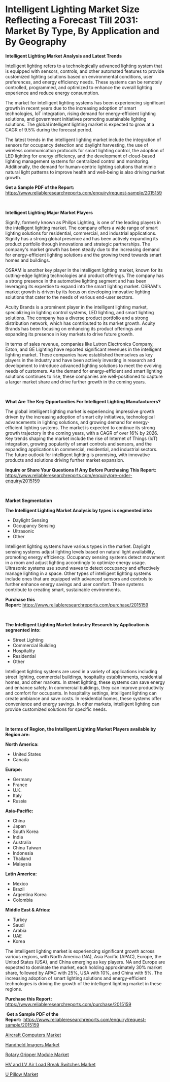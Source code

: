 <p><h1>Intelligent Lighting Market Size Reflecting a Forecast Till 2031: Market By Type, By Application and By Geography</h1></p><p><strong>Intelligent Lighting Market Analysis and Latest Trends</strong></p>
<p><p>Intelligent lighting refers to a technologically advanced lighting system that is equipped with sensors, controls, and other automated features to provide customized lighting solutions based on environmental conditions, user preferences, and energy efficiency needs. These systems can be remotely controlled, programmed, and optimized to enhance the overall lighting experience and reduce energy consumption.</p><p>The market for intelligent lighting systems has been experiencing significant growth in recent years due to the increasing adoption of smart technologies, IoT integration, rising demand for energy-efficient lighting solutions, and government initiatives promoting sustainable lighting solutions. The global intelligent lighting market is expected to grow at a CAGR of 9.5% during the forecast period.</p><p>The latest trends in the intelligent lighting market include the integration of sensors for occupancy detection and daylight harvesting, the use of wireless communication protocols for smart lighting control, the adoption of LED lighting for energy efficiency, and the development of cloud-based lighting management systems for centralized control and monitoring. Additionally, the demand for human-centric lighting solutions that mimic natural light patterns to improve health and well-being is also driving market growth.</p></p>
<p><strong>Get a Sample PDF of the Report:&nbsp;</strong> <a href="https://www.reliableresearchreports.com/enquiry/request-sample/2015159">https://www.reliableresearchreports.com/enquiry/request-sample/2015159</a></p>
<p>&nbsp;</p>
<p><strong>Intelligent Lighting Major Market Players</strong></p>
<p><p>Signify, formerly known as Philips Lighting, is one of the leading players in the intelligent lighting market. The company offers a wide range of smart lighting solutions for residential, commercial, and industrial applications. Signify has a strong global presence and has been actively expanding its product portfolio through innovations and strategic partnerships. The company's market growth has been steady due to the increasing demand for energy-efficient lighting solutions and the growing trend towards smart homes and buildings.</p><p>OSRAM is another key player in the intelligent lighting market, known for its cutting-edge lighting technologies and product offerings. The company has a strong presence in the automotive lighting segment and has been leveraging its expertise to expand into the smart lighting market. OSRAM's market growth is driven by its focus on developing innovative lighting solutions that cater to the needs of various end-user sectors.</p><p>Acuity Brands is a prominent player in the intelligent lighting market, specializing in lighting control systems, LED lighting, and smart lighting solutions. The company has a diverse product portfolio and a strong distribution network, which has contributed to its market growth. Acuity Brands has been focusing on enhancing its product offerings and expanding its presence in key markets to drive future growth.</p><p>In terms of sales revenue, companies like Lutron Electronics Company, Eaton, and GE Lighting have reported significant revenues in the intelligent lighting market. These companies have established themselves as key players in the industry and have been actively investing in research and development to introduce advanced lighting solutions to meet the evolving needs of customers. As the demand for energy-efficient and smart lighting solutions continues to rise, these companies are well-positioned to capture a larger market share and drive further growth in the coming years.</p></p>
<p>&nbsp;</p>
<p><strong>What Are The Key Opportunities For Intelligent Lighting Manufacturers?</strong></p>
<p><p>The global intelligent lighting market is experiencing impressive growth driven by the increasing adoption of smart city initiatives, technological advancements in lighting solutions, and growing demand for energy-efficient lighting systems. The market is expected to continue its strong growth trajectory in the coming years, with a CAGR of over 16% by 2026. Key trends shaping the market include the rise of Internet of Things (IoT) integration, growing popularity of smart controls and sensors, and the expanding applications in commercial, residential, and industrial sectors. The future outlook for intelligent lighting is promising, with innovative products and solutions driving further market expansion.</p></p>
<p><strong>Inquire or Share Your Questions If Any Before Purchasing This Report:</strong> <a href="https://www.reliableresearchreports.com/enquiry/pre-order-enquiry/2015159">https://www.reliableresearchreports.com/enquiry/pre-order-enquiry/2015159</a></p>
<p>&nbsp;</p>
<p><strong>Market Segmentation</strong></p>
<p><strong>The Intelligent Lighting Market Analysis by types is segmented into:</strong></p>
<p><ul><li>Daylight Sensing</li><li>Occupancy Sensing</li><li>Ultrasonic</li><li>Other</li></ul></p>
<p><p>Intelligent lighting systems have various types in the market. Daylight sensing systems adjust lighting levels based on natural light availability, promoting energy efficiency. Occupancy sensing systems detect movement in a room and adjust lighting accordingly to optimize energy usage. Ultrasonic systems use sound waves to detect occupancy and effectively manage lighting in a space. Other types of intelligent lighting systems include ones that are equipped with advanced sensors and controls to further enhance energy savings and user comfort. These systems contribute to creating smart, sustainable environments.</p></p>
<p><strong>Purchase this Report:&nbsp;</strong><a href="https://www.reliableresearchreports.com/purchase/2015159">https://www.reliableresearchreports.com/purchase/2015159</a></p>
<p>&nbsp;</p>
<p><strong>The Intelligent Lighting Market Industry Research by Application is segmented into:</strong></p>
<p><ul><li>Street Lighting</li><li>Commercial Building</li><li>Hospitality</li><li>Residential</li><li>Other</li></ul></p>
<p><p>Intelligent lighting systems are used in a variety of applications including street lighting, commercial buildings, hospitality establishments, residential homes, and other markets. In street lighting, these systems can save energy and enhance safety. In commercial buildings, they can improve productivity and comfort for occupants. In hospitality settings, intelligent lighting can create ambiance and save costs. In residential homes, these systems offer convenience and energy savings. In other markets, intelligent lighting can provide customized solutions for specific needs.</p></p>
<p>&nbsp;</p>
<p><strong>In terms of Region, the Intelligent Lighting Market Players available by Region are:</strong></p>
<p>
    <p> <strong> North America: </strong>
        <ul>
            <li>United States</li>
            <li>Canada</li>
        </ul>
        </p> 
    <p> <strong> Europe: </strong>
        <ul>
            <li>Germany</li>
            <li>France</li>
            <li>U.K.</li>
            <li>Italy</li>
            <li>Russia</li>
        </ul>
        </p> 
    <p> <strong> Asia-Pacific: </strong>
        <ul>
            <li>China</li>
            <li>Japan</li>
            <li>South Korea</li>
            <li>India</li>
            <li>Australia</li>
            <li>China Taiwan</li>
            <li>Indonesia</li>
            <li>Thailand</li>
            <li>Malaysia</li>
        </ul>
        </p> 
    <p> <strong> Latin America: </strong>
        <ul>
            <li>Mexico</li>
            <li>Brazil</li>
            <li>Argentina Korea</li>
            <li>Colombia</li>
        </ul>
        </p> 
    <p> <strong> Middle East & Africa: </strong>
        <ul>
            <li>Turkey</li>
            <li>Saudi</li>
            <li>Arabia</li>
            <li>UAE</li>
            <li>Korea</li>
        </ul>
    </p>
    </p>
<p><p>The intelligent lighting market is experiencing significant growth across various regions, with North America (NA), Asia Pacific (APAC), Europe, the United States (USA), and China emerging as key players. NA and Europe are expected to dominate the market, each holding approximately 30% market share, followed by APAC with 25%, USA with 10%, and China with 5%. The increasing adoption of smart lighting solutions and energy-efficient technologies is driving the growth of the intelligent lighting market in these regions.</p></p>
<p><strong>Purchase this Report: </strong><a href="https://www.reliableresearchreports.com/purchase/2015159">https://www.reliableresearchreports.com/purchase/2015159</a></p>
<p>&nbsp;<strong>Get a Sample PDF of the Report:&nbsp;&nbsp;</strong><a href="https://www.reliableresearchreports.com/enquiry/request-sample/2015159">https://www.reliableresearchreports.com/enquiry/request-sample/2015159</a></p>
<p><strong></strong></p>
<p><p><a href="https://view.publitas.com/reportprime-1/aircraft-computers-market-size-growth-outlook-from-2024-to-2031-projecting-at-markets-trends-analysis-by-application-regional-outlook-and-revenue/">Aircraft Computers Market</a></p><p><a href="https://view.publitas.com/reportprime-1/handheld-imagers-market-size-reflecting-a-forecast-till-2031-market-by-type-by-application-and-by-geography/">Handheld Imagers Market</a></p><p><a href="https://sudsy-motorcycle-bbc.notion.site/Rotary-Gripper-Module-Market-Size-Furnishes-Valuable-Information-Encompassing-Market-Share-Market-T-9ceb011d521e4a3c8d97e9436e95d1b7">Rotary Gripper Module Market</a></p><p><a href="https://military-diascia-e68.notion.site/Global-HV-and-LV-Air-Load-Break-Switches-Market-Size-and-Market-Trends-Insights-and-Projections-fro-9d52e3b6f5d84208ae76c00e18067cd3">HV and LV Air Load Break Switches Market</a></p><p><a href="https://meowing-canidae-761.notion.site/U-Pillow-Market-Dynamics-2024-2031-Also-about-Its-Market-Trends-Projections-and-Opportunities-dc9ccb8dadd84989a57ffa9539024049">U Pillow Market</a></p></p>